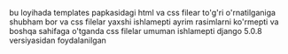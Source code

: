 bu loyihada templates papkasidagi html va css filear to'g'ri o'rnatilganiga shubham bor va css filelar yaxshi ishlamepti ayrim rasimlarni ko'rmepti va boshqa sahifaga o'tganda css filelar umuman ishlamepti
django 5.0.8 versiyasidan foydalanilgan
